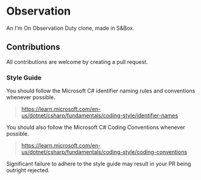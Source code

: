 # Observation
An I'm On Observation Duty clone, made in S&Box.

## Contributions
All contributions are welcome by creating a pull request.

### Style Guide
You should follow the Microsoft C# identifier naming rules and conventions whenever possible.

> https://learn.microsoft.com/en-us/dotnet/csharp/fundamentals/coding-style/identifier-names

You should also follow the Microsoft C# Coding Conventions whenever possible.

> https://learn.microsoft.com/en-us/dotnet/csharp/fundamentals/coding-style/coding-conventions

Significant failure to adhere to the style guide may result in your PR being outright rejected.
